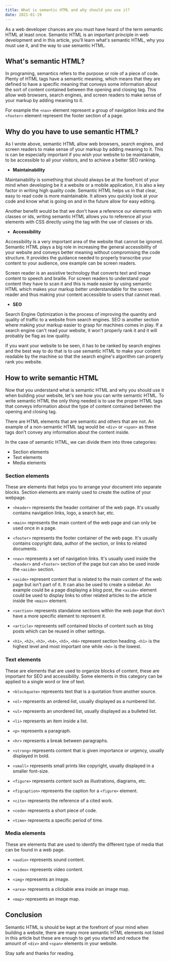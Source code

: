 ```yaml
---
title: What is semantic HTML and why should you use it?
date: 2021-01-19
---
```


As a web developer chances are you must have heard of the term semantic HTML at least once. Semantic HTML is an important principle in web development and in this article, you'll learn what's semantic HTML, why you must use it, and the way to use semantic HTML.

## What's semantic HTML?

In programing, semantics refers to the purpose or role of a piece of code. Plenty of HTML tags have a semantic meaning, which means that they are defined to have a specific meaning that conveys some information about the sort of content contained between the opening and closing tag. This allow web browsers, search engines, and screen readers to make sense of your markup by adding meaning to it.

For example the `<nav>` element represent a group of navigation links and the `<footer>` element represent the footer section of a page.

## Why do you have to use semantic HTML?

As I wrote above, semantic HTML allow web browsers, search engines, and screen readers to make sense of your markup by adding meaning to it. This is can be especially important if you wish your website to be maintainable, to be accessible to all your visitors, and to achieve a better SEO ranking.

- **Maintainability**

Maintainability is something that should always be at the forefront of your mind when developing be it a website or a mobile application, it is also a key factor in writing high quality code. Semantic HTML helps us in that clear, easy to read code is more maintainable. It allows you quickly look at your code and know what is going on and in the future allow for easy editing.

Another benefit would be that we don't have a reference our elements with classes or ids, writing semantic HTML allows you to reference all your elements with CSS directly using the tag with the use of classes or ids.

- **Accessibility**

Accessibility is a very important area of the website that cannot be ignored. Semantic HTML plays a big role in increasing the general accessibility of your website and conveys better meaning without compromising the code structure. It provides the guidance needed to properly transcribe your content to your audience, one example can be screen readers.

Screen reader is an assistive technology that converts text and image content to speech and braille. For screen readers to understand your content they have to scan it and this is made easier by using semantic HTML which makes your markup better understandable for the screen reader and thus making your content accessible to users that cannot read.

- **SEO**

Search Engine Optimization is the process of improving the quantity and quality of traffic to a website from search engines. SEO is another section where making your markup easier to grasp for machines comes in play. If a search engine can't read your website, it won't properly rank it and it will probably be flag as low quality.

If you want your website to be seen, it has to be ranked by search engines and the best way to do that is to use semantic HTML to make your content readable by the machine so that the search engine's algorithm can properly rank you website.

## How to write semantic HTML

Now that you understand what is semantic HTML and why you should use it when building your website, let's see how you can write semantic HTML. To write semantic HTML the only thing needed is to use the proper HTML tags that conveys information about the type of content contained between the opening and closing tag.

There are HTML elements that are semantic and others that are not. An example of a non-semantic HTML tag would be `<div>` or `<span>` as these tags don't convey any information about the content inside.

In the case of semantic HTML, we can divide them into three categories:

- Section elements
- Text elements
- Media elements

### Section elements

These are elements that helps you to arrange your document into separate blocks. Section elements are mainly used to create the outline of your webpage.

- `<header>` represents the header container of the web page. It's usually contains navigation links, logo, a search bar, etc.

- `<main>` represents the main content of the web page and can only be used once in a page.

- `<footer>` represents the footer container of the web page. It's usually contains copyright data, author of the section, or links to related documents.

- `<nav>` represents a set of navigation links. It's usually used inside the `<header>` and `<footer>` section of the page but can also be used inside the `<aside>` section.

- `<aside>` represent content that is related to the main content of the web page but isn't part of it. It can also be used to create a sidebar. An example could be a page displaying a blog post, the `<aside>` element could be used to display links to other related articles to the article inside the `<main>` element.

- `<section>` represents standalone sections within the web page that don't have a more specific element to represent it.

- `<article>` represents self contained blocks of content such as blog posts which can be reused in other settings.

- `<h1>`, `<h2>`, `<h3>`, `<h4>`, `<h5>`, `<h6>` represent section heading. `<h1>` is the highest level and most important one while `<h6>` is the lowest.

### Text elements

These are elements that are used to organize blocks of content, these are important for SEO and accessibility. Some elements in this category can be applied to a single word or line of text.

- `<blockquote>` represents text that is a quotation from another source.

- `<ol>` represents an ordered list, usually displayed as a numbered list.

- `<ul>` represents an unordered list, usually displayed as a bulleted list.

- `<li>` represents an item inside a list.

- `<p>` represents a paragraph.

- `<hr>` represents a break between paragraphs.

- `<strong>` represents content that is given importance or urgency, usually displayed in bold.

- `<small>` represents small prints like copyright, usually displayed in a smaller font-size.

- `<figure>` represents content such as illustrations, diagrams, etc.

- `<figcaption>` represents the caption for a `<figure>` element.

- `<cite>` represents the reference of a cited work.

- `<code>` represents a short piece of code.

- `<time>` represents a specific period of time.

### Media elements

These are elements that are used to identify the different type of media that can be found in a web page.

- `<audio>` represents sound content.

- `<video>` represents video content.

- `<img>` represents an image.

- `<area>` represents a clickable area inside an image map.

- `<map>` represents an image map.

## Conclusion

Semantic HTML is should be kept at the forefront of your mind when building a website, there are many more semantic HTML elements not listed in this article but these are enough to get you started and reduce the amount of `<div>` and `<span>` elements in your website.

Stay safe and thanks for reading.
